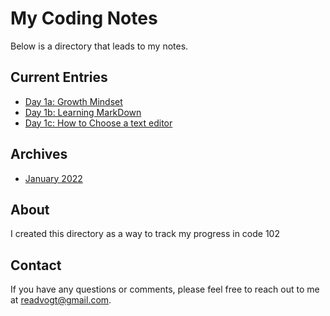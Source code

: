 # My Coding Notes

Below is a directory that leads to my notes.

## Current Entries

- [Day 1a: Growth Mindset](../102-notes/day1.md)
- [Day 1b: Learning MarkDown](../102-notes/day1b.md)
- [Day 1c: How to Choose a text editor](../102-notes/day1c.md)

## Archives

- [January 2022](january2022.md)


## About

I created this directory as a way to track my progress in code 102

## Contact

If you have any questions or comments, please feel free to reach out to me at [readvogt@gmail.com](mailto:readvogt@gmail.com).
